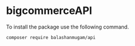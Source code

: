 # bigcommerceAPI

To install the package use the following command. 

```composer
composer require balashanmugam/api
```


